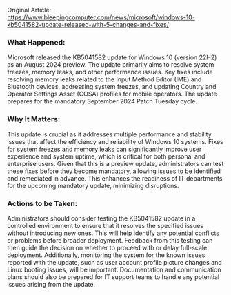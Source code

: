 Original Article: https://www.bleepingcomputer.com/news/microsoft/windows-10-kb5041582-update-released-with-5-changes-and-fixes/

### What Happened:

Microsoft released the KB5041582 update for Windows 10 (version 22H2) as an August 2024 preview. The update primarily aims to resolve system freezes, memory leaks, and other performance issues. Key fixes include resolving memory leaks related to the Input Method Editor (IME) and Bluetooth devices, addressing system freezes, and updating Country and Operator Settings Asset (COSA) profiles for mobile operators. The update prepares for the mandatory September 2024 Patch Tuesday cycle.

### Why It Matters:

This update is crucial as it addresses multiple performance and stability issues that affect the efficiency and reliability of Windows 10 systems. Fixes for system freezes and memory leaks can significantly improve user experience and system uptime, which is critical for both personal and enterprise users. Given that this is a preview update, administrators can test these fixes before they become mandatory, allowing issues to be identified and remediated in advance. This enhances the readiness of IT departments for the upcoming mandatory update, minimizing disruptions.

### Actions to be Taken:

Administrators should consider testing the KB5041582 update in a controlled environment to ensure that it resolves the specified issues without introducing new ones. This will help identify any potential conflicts or problems before broader deployment. Feedback from this testing can then guide the decision on whether to proceed with or delay full-scale deployment. Additionally, monitoring the system for the known issues reported with the update, such as user account profile picture changes and Linux booting issues, will be important. Documentation and communication plans should also be prepared for IT support teams to handle any potential issues arising from the update.